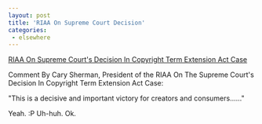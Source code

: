 ```yaml
---
layout: post
title: 'RIAA On Supreme Court Decision'
categories:
 - elsewhere
---
```


<a href="http://www.riaa.org/PR_story.cfm?id=596">RIAA On Supreme Court's Decision In Copyright Term Extension Act Case</a>



Comment By Cary Sherman, President of the RIAA On The Supreme Court's Decision In Copyright Term Extension Act Case:



"This is a decisive and important victory for creators and consumers......"



Yeah. :P Uh-huh. Ok.




